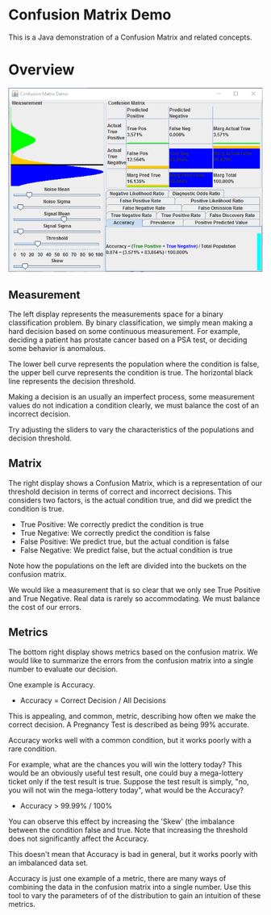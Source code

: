 # Confusion Matrix Demo #

This is a Java demonstration of a Confusion Matrix and related concepts.

# Overview #

![Screen Capture](DemoScreencap.png)

## Measurement ##

The left display represents the measurements space for a binary classification problem.  By binary classification, we simply mean making a hard decision based on some continuous measurement. For example, deciding a patient has prostate cancer based on a PSA test, or deciding some behavior is anomalous.

The lower bell curve represents the population where the condition is false, the upper bell curve represents the condition is true.  The horizontal black line represents the decision threshold.

Making a decision is an usually an imperfect process, some measurement values do not indication a condition clearly, we must balance the cost of an incorrect decision.

Try adjusting the sliders to vary the characteristics of the populations and decision threshold.

## Matrix ##

The right display shows a Confusion Matrix, which is a representation of our threshold decision in terms of correct and incorrect decisions.  This considers two factors, is the actual condition true, and did we predict the condition is true.  

- True Positive: We correctly predict the condition is true
- True Negative: We correctly predict the condition is false
- False Positive: We predict true, but the actual condition is false
- False Negative: We predict false, but the actual condition is true

Note how the populations on the left are divided into the buckets on the confusion matrix.

We would like a measurement that is so clear that we only see True Positive and True Negative.  Real data is rarely so accommodating.  We must balance the cost of our errors.


## Metrics ##

The bottom right display shows metrics based on the confusion matrix.  We would like to summarize the errors from the confusion matrix into a single number to evaluate our decision.  

One example is Accuracy. 

- Accuracy = Correct Decision / All Decisions

This is appealing, and common, metric, describing how often we make the correct decision.  A Pregnancy Test is described as being 99% accurate.

Accuracy works well with a common condition, but it works poorly with a rare condition.  

For example, what are the chances you will win the lottery today?  This would be an obviously useful test result, one could buy a mega-lottery ticket only if the test result is true.  Suppose the test result is simply, "no, you will not win the mega-lottery today", what would be the Accuracy?

- Accuracy > 99.99% / 100%

You can observe this effect by increasing the 'Skew' (the imbalance between the condition false and true.  Note that increasing the threshold does not significantly affect the Accuracy.

This doesn't mean that Accuracy is bad in general, but it works poorly with an imbalanced data set.

Accuracy is just one example of a metric, there are many ways of combining the data in the confusion matrix into a single number.  Use this tool to vary the parameters of of the distribution to gain an intuition of these metrics.







  









